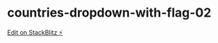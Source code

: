 # countries-dropdown-with-flag-02

[Edit on StackBlitz ⚡️](https://stackblitz.com/edit/countries-dropdown-with-flag-02)